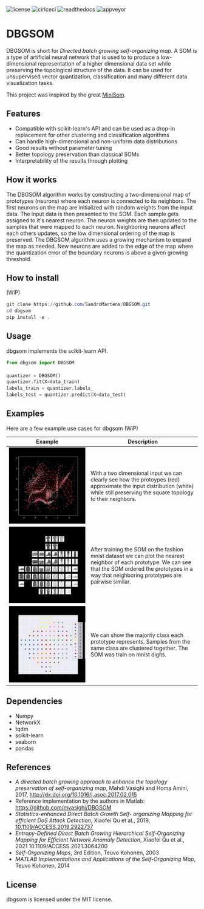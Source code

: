 ![license](https://img.shields.io/github/license/SandroMartens/DBGSOM)
![cirlceci](https://img.shields.io/circleci/build/github/SandroMartens/DBGSOM)
![readthedocs](https://img.shields.io/readthedocs/dbgsom)
![appveyor](https://img.shields.io/appveyor/build/SandroMartens/DBGSOM)

# DBGSOM

DBGSOM is short for _Directed batch growing self-organizing map_. A SOM is a type of artificial neural network that is used to to produce a low-dimensional  representation of a higher dimensional data set while preserving the topological structure of the data.  It can be used for unsupervised vector quantization, classification and many different data visualization tasks.

This project was inspired by the great [MiniSom](https://github.com/JustGlowing/minisom).

## Features

- Compatible with scikit-learn's API and can be used as a drop-in replacement for other clustering and classification algorithms
- Can handle high-dimensional and non-uniform data distributions
- Good results without parameter tuning
- Better topology preservation than classical SOMs
- Interpretability of the results through plotting

## How it works

The DBGSOM algorithm works by constructing a two-dimensional map of prototypes (neurons) where each neuron is connected to its neighbors. The first neurons on the map are initialized with random weights from the input data. The input data is then presented to the SOM. Each sample gets assigned to it's nearest neuron. The neuron weights are then updated to the samples that were mapped to each neuron. Neighboring neurons affect each others updates, so the low dimensional ordering of the map is preserved. The DBGSOM algorithm uses a growing mechanism to expand the map as needed. New neurons are added to the edge of the map where the quantization error of the boundary neurons is above a given growing threshold.

## How to install

(WiP)

```Powershell
git clone https://github.com/SandroMartens/DBGSOM.git
cd dbgsom
pip install -e .
```

## Usage

dbgsom implements the scikit-learn API.

```Python
from dbgsom import DBGSOM

quantizer = DBGSOM()
quantizer.fit(X=data_train)
labels_train = quantizer.labels_
labels_test = quantizer.predict(X=data_test)

```

## Examples

Here are a few example use cases for dbgsom (WiP)

|Example|Description|
|-|-|
|![example](examples/2d_example.png)| With a two dimensional input we can clearly see how the protoypes (red) approximate the input distribution (white) while still preserving the square topology to their neighbors.|
|![The fashion mnist dataset](examples/fashion_mnist.png) | After training the SOM on the fashion mnist dataset we can plot the nearest neighbor of each prototype. We can see that the SOM ordered the prototypes in a way that neighboring prototypes are pairwise similar. |
|![digits](examples/digits_classes.png) | We can show the majority class each prototype represents. Samples from the same class are clustered together. The SOM was train on mnist digits.|

## Dependencies

- Numpy
- NetworkX
- tqdm
- scikit-learn
- seaborn
- pandas

## References

- _A directed batch growing approach to enhance the topology preservation of self-organizing map_, Mahdi Vasighi and Homa Amini, 2017, <http://dx.doi.org/10.1016/j.asoc.2017.02.015>
- Reference implementation by the authors in Matlab: <https://github.com/mvasighi/DBGSOM>
- _Statistics-enhanced Direct Batch Growth Self- organizing Mapping for efficient DoS Attack Detection_, Xiaofei Qu et al., 2019, [10.1109/ACCESS.2019.2922737](https://ieeexplore.ieee.org/document/8736234)
- _Entropy-Defined Direct Batch Growing Hierarchical Self-Organizing Mapping for Efficient Network Anomaly Detection_, Xiaofei Qu et al., 2021 10.1109/ACCESS.2021.3064200
- _Self-Organizing Maps_, 3rd Edition, Teuvo Kohonen, 2003
- _MATLAB Implementations and Applications of the Self-Organizing Map_, Teuvo Kohonen, 2014

## License

dbgsom is licensed under the MIT license.
